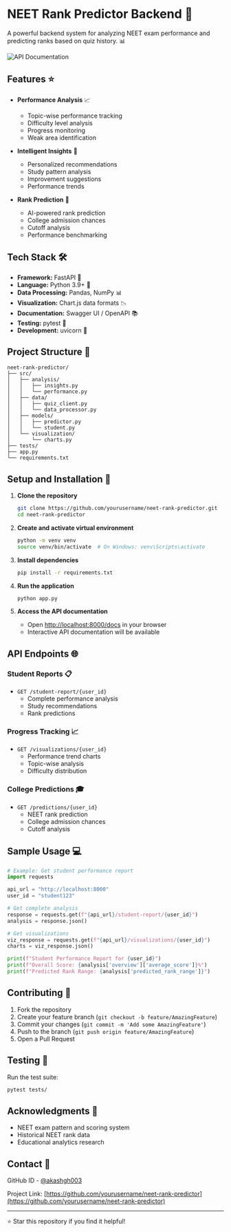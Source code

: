 # NEET Rank Predictor Backend 🚀

A powerful backend system for analyzing NEET exam performance and predicting ranks based on quiz history. 📊

![API Documentation](https://github.com/akashgh003/backend_NEET-rank-predict/blob/main/Screenshot_10-2-2025_23427_localhost.jpeg)

## Features ⭐

- **Performance Analysis** 📈
  - Topic-wise performance tracking
  - Difficulty level analysis
  - Progress monitoring
  - Weak area identification

- **Intelligent Insights** 🧠
  - Personalized recommendations
  - Study pattern analysis
  - Improvement suggestions
  - Performance trends

- **Rank Prediction** 🎯
  - AI-powered rank prediction
  - College admission chances
  - Cutoff analysis
  - Performance benchmarking

## Tech Stack 🛠️

- **Framework:** FastAPI 🚅
- **Language:** Python 3.9+ 🐍
- **Data Processing:** Pandas, NumPy 📊
- **Visualization:** Chart.js data formats 📉
- **Documentation:** Swagger UI / OpenAPI 📚
- **Testing:** pytest 🧪
- **Development:** uvicorn 🦄

## Project Structure 📁

```
neet-rank-predictor/
├── src/
│   ├── analysis/
│   │   ├── insights.py
│   │   └── performance.py
│   ├── data/
│   │   ├── quiz_client.py
│   │   └── data_processor.py
│   ├── models/
│   │   ├── predictor.py
│   │   └── student.py
│   └── visualization/
│       └── charts.py
├── tests/
├── app.py
└── requirements.txt
```

## Setup and Installation 🚀

1. **Clone the repository**
   ```bash
   git clone https://github.com/yourusername/neet-rank-predictor.git
   cd neet-rank-predictor
   ```

2. **Create and activate virtual environment**
   ```bash
   python -m venv venv
   source venv/bin/activate  # On Windows: venv\Scripts\activate
   ```

3. **Install dependencies**
   ```bash
   pip install -r requirements.txt
   ```

4. **Run the application**
   ```bash
   python app.py
   ```

5. **Access the API documentation**
   - Open [http://localhost:8000/docs](http://localhost:8000/docs) in your browser
   - Interactive API documentation will be available

## API Endpoints 🌐

### Student Reports 📋
- `GET /student-report/{user_id}`
  - Complete performance analysis
  - Study recommendations
  - Rank predictions

### Progress Tracking 📈
- `GET /visualizations/{user_id}`
  - Performance trend charts
  - Topic-wise analysis
  - Difficulty distribution

### College Predictions 🎓
- `GET /predictions/{user_id}`
  - NEET rank prediction
  - College admission chances
  - Cutoff analysis

## Sample Usage 💻

```python
# Example: Get student performance report
import requests

api_url = "http://localhost:8000"
user_id = "student123"

# Get complete analysis
response = requests.get(f"{api_url}/student-report/{user_id}")
analysis = response.json()

# Get visualizations
viz_response = requests.get(f"{api_url}/visualizations/{user_id}")
charts = viz_response.json()

print(f"Student Performance Report for {user_id}")
print(f"Overall Score: {analysis['overview']['average_score']}%")
print(f"Predicted Rank Range: {analysis['predicted_rank_range']}")
```

## Contributing 🤝

1. Fork the repository
2. Create your feature branch (`git checkout -b feature/AmazingFeature`)
3. Commit your changes (`git commit -m 'Add some AmazingFeature'`)
4. Push to the branch (`git push origin feature/AmazingFeature`)
5. Open a Pull Request

## Testing 🧪

Run the test suite:
```bash
pytest tests/
```


## Acknowledgments 🙏

- NEET exam pattern and scoring system
- Historical NEET rank data
- Educational analytics research

## Contact 📧

GitHub ID - [@akashgh003](https://github.com/akashgh003)

Project Link: [https://github.com/yourusername/neet-rank-predictor](https://github.com/yourusername/neet-rank-predictor)

---

⭐ Star this repository if you find it helpful!
